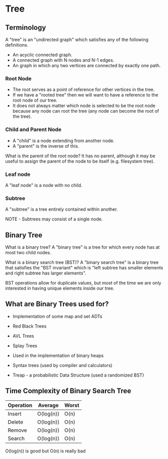 # Tree

## Terminology

A "tree" is an "undirected graph" which satisfies any of the following definitions.

- An acyclic connected graph.
- A connected graph with N nodes and N-1 edges.
- An graph in which any two vertices are connected by exactly one path.

### Root Node

- The root serves as a point of reference for other vertices in the tree.
- If we have a "rooted tree" then we will want to have a reference to the root node of our tree.
- It does not always matter which node is selected to be the root node because any node can root the tree (any node can become the root of the tree).

### Child and Parent Node

- A "child" is a node extending from another node.
- A "parent" is the inverse of this.

What is the parent of the root node? It has no parent, although it may be useful to assign the parent of the node to be itself (e.g. filesystem tree).

### Leaf node

A "leaf node" is a node with no child.

### Subtree

A "subtree" is a tree entirely contained within another.

NOTE - Subtrees may consist of a single node.

## Binary Tree

What is a binary tree? A "binary tree" is a tree for which every node has at most two child nodes.

What is a binary search tree (BST)? A "binary search tree" is a binary tree that satisfies the "BST invariant" which is "left subtree has smaller elements and right subtree has larger elements".

BST operations allow for duplicate values, but most of the time we are only interested in having unique elements inside our tree.

## What are Binary Trees used for?

- Implementation of some map and set ADTs
- Red Black Trees
- AVL Trees
- Splay Trees

- Used in the implementation of binary heaps
- Syntax trees (used by compiler and calculators)
- Treap - a probabilistic Data Structure (used a randomized BST)

## Time Complexity of Binary Search Tree

| Operation | Average   | Worst |
| --------- | --------- | ----- |
| Insert    | O(log(n)) | O(n)  |
| Delete    | O(log(n)) | O(n)  |
| Remove    | O(log(n)) | O(n)  |
| Search    | O(log(n)) | O(n)  |

O(log(n)) is good but O(n) is really bad
